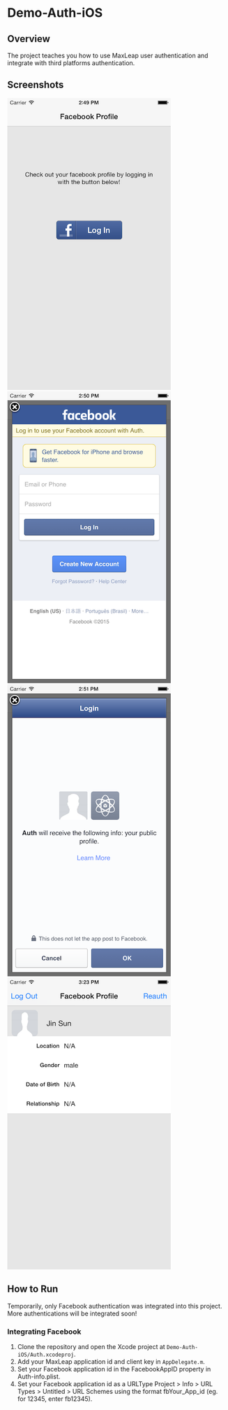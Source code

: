# Demo-Auth-iOS

## Overview

The project teaches you how to use MaxLeap user authentication and integrate with third platforms authentication.

## Screenshots

![](../images/1.png)
![](../images/2.png)
![](../images/3.png)
![](../images/4.png)

## How to Run

Temporarily, only Facebook authentication was integrated into this project. More authentications will be integrated soon!

### Integrating Facebook

1. Clone the repository and open the Xcode project at `Demo-Auth-iOS/Auth.xcodeproj`.
2. Add your MaxLeap application id and client key in `AppDelegate.m`.
3. Set your Facebook application id in the FacebookAppID property in Auth-info.plist.
4. Set your Facebook application id as a URLType Project > Info > URL Types > Untitled > URL Schemes using the format fbYour_App_id (eg. for 12345, enter fb12345).

